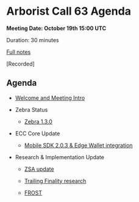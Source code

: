 # Arborist Call 63 Agenda

**Meeting Date: October 19th 15:00 UTC**

Duration: 30 minutes

[Full notes](https://github.com/ZcashCommunityGrants/arboretum-notes/blob/main/AllArboristCallNotes/Arborist%20Call%2063-Notes.md)

[Recorded]


## Agenda


+ [Welcome and Meeting Intro](https://github.com/ZcashCommunityGrants/arboretum-notes/blob/main/AllArboristCallNotes/Arborist%20Call%2063-Notes.md#0-welcome-and-meeting-intro)


+ Zebra Status 

     - [Zebra 1.3.0](https://github.com/ZcashCommunityGrants/arboretum-notes/blob/main/AllArboristCallNotes/Arborist%20Call%2063-Notes.md#1-zebra-update---zebra-130)


+ ECC Core Update 

     - [Mobile SDK 2.0.3 & Edge Wallet integration](https://github.com/ZcashCommunityGrants/arboretum-notes/blob/main/AllArboristCallNotes/Arborist%20Call%2063-Notes.md#2-ecc-update---mobile-sdk-203--edge-wallet-integration)



+ Research & Implementation Update 
 
     - [ZSA update](https://github.com/ZcashCommunityGrants/arboretum-notes/blob/main/AllArboristCallNotes/Arborist%20Call%2063-Notes.md#3-research--implementation-updates-i-zcash-shielded-asset-updates) 
        
     - [Trailing Finality research](https://github.com/ZcashCommunityGrants/arboretum-notes/blob/main/AllArboristCallNotes/Arborist%20Call%2063-Notes.md#3-research--implementation-updates-ii-trailing-finality-research) 
    
     - [FROST](https://github.com/ZcashCommunityGrants/arboretum-notes/blob/main/AllArboristCallNotes/Arborist%20Call%2063-Notes.md#3-research--implementation-updates-iii-frost)




